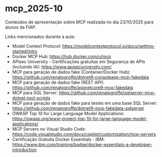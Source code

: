 # mcp_2025-10
Conteúdos de apresentação sobre MCP realizada no dia 23/10/2025 para alunos da FIAP.

Links mencionados durante a aula:
- Model Context Protocol: https://modelcontextprotocol.io/docs/getting-started/intro
- Docker MCP Hub: https://hub.docker.com/u/mcp
- APIsec University - Certificações gratuitas em Segurança de APIs (incluindo IA): https://www.apisecuniversity.com/
- MCP para geração de dados fake (Container/Docker Hub): https://github.com/renatogroffe/dotnet9-consoleapp-mcp-fakedata
- MCP para geração de dados fake (REST API): https://github.com/renatogroffe/aspnetcore9-mcp-fakedata
- MCP para SQL Server: https://github.com/renatogroffe/sqlserver-mcp-dotnet-tool-scripts
- MCP para geração de dados fake para testes em uma base SQL Server: https://github.com/renatogroffe/dotnet9-mcp-fakedata-sqlserver
- OWASP Top 10 for Large Language Model Applications: https://owasp.org/www-project-top-10-for-large-language-model-applications/
- MCP Servers no Visual Studio Code: https://code.visualstudio.com/docs/copilot/customization/mcp-servers
- Certificação Gratuita Docker Essentials - IBM: https://www.ibm.com/training/badge/docker-essentials-a-developer-introduction